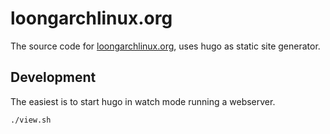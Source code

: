 # loongarchlinux.org

The source code for [loongarchlinux.org](https://loongarchlinux.org), uses hugo
as static site generator.

## Development

The easiest is to start hugo in watch mode running a webserver.

```
./view.sh
```

